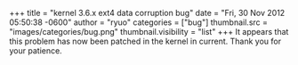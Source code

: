 +++
title = "kernel 3.6.x ext4 data corruption bug"
date = "Fri, 30 Nov 2012 05:50:38 -0600"
author = "ryuo"
categories = ["bug"]
thumbnail.src = "images/categories/bug.png"
thumbnail.visibility = "list"
+++
It appears that this problem has now been patched in the kernel in current.
 Thank you for your patience.